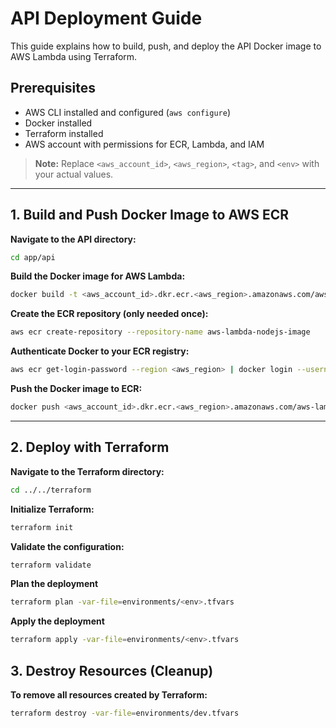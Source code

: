 # API Deployment Guide

This guide explains how to build, push, and deploy the API Docker image to AWS Lambda using Terraform.

## Prerequisites

- AWS CLI installed and configured (`aws configure`)
- Docker installed
- Terraform installed
- AWS account with permissions for ECR, Lambda, and IAM

> **Note:** Replace `<aws_account_id>`, `<aws_region>`, `<tag>`, and `<env>` with your actual values.

---

## 1. Build and Push Docker Image to AWS ECR

**Navigate to the API directory:**

```sh
cd app/api
```

**Build the Docker image for AWS Lambda:**

```sh
docker build -t <aws_account_id>.dkr.ecr.<aws_region>.amazonaws.com/aws-lambda-nodejs-image:<tag> .
```

**Create the ECR repository (only needed once):**

```sh
aws ecr create-repository --repository-name aws-lambda-nodejs-image
```

**Authenticate Docker to your ECR registry:**

```sh
aws ecr get-login-password --region <aws_region> | docker login --username AWS --password-stdin <aws_account_id>.dkr.ecr.<aws_region>.amazonaws.com
```

**Push the Docker image to ECR:**

```sh
docker push <aws_account_id>.dkr.ecr.<aws_region>.amazonaws.com/aws-lambda-nodejs-image:<tag>
```

---

## 2. Deploy with Terraform

**Navigate to the Terraform directory:**

```sh
cd ../../terraform
```

**Initialize Terraform:**

```sh
terraform init
```

**Validate the configuration:**

```sh
terraform validate
```

**Plan the deployment**

```sh
terraform plan -var-file=environments/<env>.tfvars
```

**Apply the deployment**

```sh
terraform apply -var-file=environments/<env>.tfvars
```

## 3. Destroy Resources (Cleanup)

**To remove all resources created by Terraform:**

```sh
terraform destroy -var-file=environments/dev.tfvars
```
